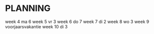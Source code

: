 # PLANNING
week 4 ma 6
week 5 vr 3
week 6 do 7
week 7 di 2
week 8 wo 3
week 9 voorjaarsvakantie
week 10 di 3
